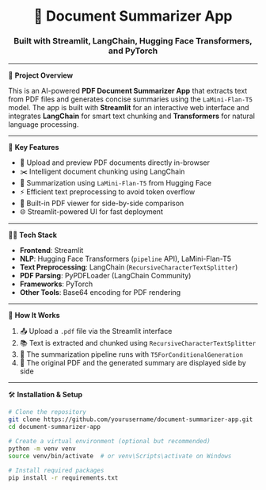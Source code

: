<h1 align="center">📄 Document Summarizer App</h1>
<h3 align="center">Built with Streamlit, LangChain, Hugging Face Transformers, and PyTorch</h3>

---

📌 **Project Overview**

This is an AI-powered **PDF Document Summarizer App** that extracts text from PDF files and generates concise summaries using the `LaMini-Flan-T5` model. The app is built with **Streamlit** for an interactive web interface and integrates **LangChain** for smart text chunking and **Transformers** for natural language processing.

---

🚀 **Key Features**

- 📄 Upload and preview PDF documents directly in-browser  
- ✂️ Intelligent document chunking using LangChain  
- 🤖 Summarization using `LaMini-Flan-T5` from Hugging Face  
- ⚡ Efficient text preprocessing to avoid token overflow  
- 🧠 Built-in PDF viewer for side-by-side comparison  
- 🌐 Streamlit-powered UI for fast deployment

---

🧑‍💻 **Tech Stack**

- **Frontend**: Streamlit  
- **NLP**: Hugging Face Transformers (`pipeline` API), LaMini-Flan-T5  
- **Text Preprocessing**: LangChain (`RecursiveCharacterTextSplitter`)  
- **PDF Parsing**: PyPDFLoader (LangChain Community)  
- **Frameworks**: PyTorch  
- **Other Tools**: Base64 encoding for PDF rendering

---

📂 **How It Works**

1. 📤 Upload a `.pdf` file via the Streamlit interface  
2. 📚 Text is extracted and chunked using `RecursiveCharacterTextSplitter`  
3. 🤖 The summarization pipeline runs with `T5ForConditionalGeneration`  
4. 📄 The original PDF and the generated summary are displayed side by side

---

🛠️ **Installation & Setup**

```bash
# Clone the repository
git clone https://github.com/yourusername/document-summarizer-app.git
cd document-summarizer-app

# Create a virtual environment (optional but recommended)
python -m venv venv
source venv/bin/activate  # or venv\Scripts\activate on Windows

# Install required packages
pip install -r requirements.txt
